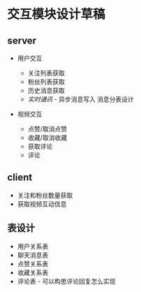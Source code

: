 # 交互模块设计草稿

## server

- 用户交互
  - 关注列表获取
  - 粉丝列表获取
  - 历史消息获取
  - *实时通讯* - 异步消息写入 消息分表设计

- 视频交互
  - 点赞/取消点赞
  - 收藏/取消收藏
  - 获取评论
  - 评论

## client

- 关注和粉丝数量获取
- 获取视频互动信息

## 表设计

- 用户关系表
- 聊天消息表
- 点赞关系表
- 收藏关系表
- 评论表 - 可以构思评论回复怎么实现